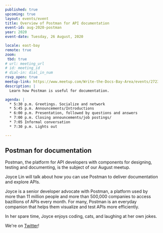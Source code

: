 ```yaml
---
published: true
upcoming: true
layout: events/event
title: Overview of Postman for API documentation
event-id: aug-2020-postman
year: 2020
event-date: Tuesday, 26 August, 2020

locale: east-bay
remote: true
zoom:
 tbd: true
# url: meeting_url
# id: meeting_id
# dial-in: dial_in_num
rsvp_open: true
meetup-link: https://www.meetup.com/Write-the-Docs-Bay-Area/events/272328816/
description: |
  Learn how Postman is useful for documentation.

agenda: |
  * 5:30 p.m. Greetings. Socialize and network
  * 5:45 p.m. Announcements/Introductions
  * 6:00 p.m. Presentation, followed by questions and answers
  * 7:00 p.m. Closing announcements/job postings/
  * 7:05 Informal conversation
  * 7:30 p.m. Lights out

---
```


## Postman for documentation

Postman, the platform for API developers with components for designing, testing and documenting, is the subject of our August meetup.

Joyce Lin will talk about how you can use Postman to deliver documentation and explore APIs.

Joyce is a senior developer advocate with Postman, a platform used by more than 11 million people and more than 500,000 companies to access bazillions of APIs every month. For many, Postman is an everyday companion that helps them visualize and test APIs more efficiently.

In her spare time, Joyce enjoys coding, cats, and laughing at her own jokes.

We're on [Twitter](https://twitter.com/WTD_SFBayArea)!
